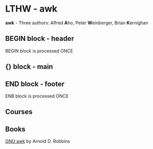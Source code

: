 # LTHW - awk

**awk** - Three authors: Alfred **A**ho, Peter **W**einberger, Brian **K**ernighan

## BEGIN block - header
BEGIN block is processed ONCE

## {} block - main

## END block - footer
ENB block is processed ONCE

## Courses

## Books
[GNU awk](https://www.gnu.org/software/gawk/manual/gawk.pdf) by Arnold D. Robbins



